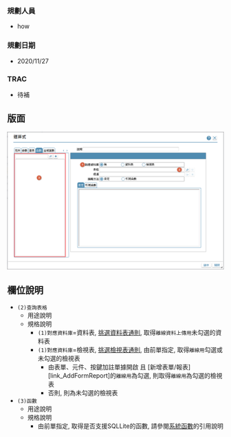 ### <div id="user">規劃人員</div>
* how

### <div id="updatedate">規劃日期</div>
* 2020/11/27

### <div id="trac">TRAC</div>
* <ps>待補</ps> 

## <div id="layout">版面</div>
![pic][image_Expression]

## <div id="object-desc">欄位說明</div>
* `(2)查詢表格`
    * 用途說明
    * 規格說明
        * `(1)對應資料庫`=資料表, [挑選資料表通則][link_ruledialog3], 取得`離線資料上傳用`未勾選的資料表
        * `(1)對應資料庫`=檢視表, [挑選檢視表通則][link_ruledialog4], 由前單指定, 取得`離線用`勾選或未勾選的檢視表
            * 由表單、元件、按鍵加註單據開啟 且 [新增表單/報表][link_AddFormReport]的`離線用`為勾選, 則取得`離線用`為勾選的檢視表
            * 否則, 則為未勾選的檢視表        
* `(3)函數`
    * 用途說明
    * 規格說明
        * 由前單指定, 取得是否支援SQLLite的函數, 請參閱[系統函數][link_SystemFunction]的引用說明

<!-- 圖片 -->
[image_Expression]:attachment/Expression.png

<!-- 超連結 -->
[link_ruledialog3]:/8.10.0/IDE/Specification/RulesDialog/README#ruledialog3 "共用通則_開啟單據/挑選資料表通則"
[link_ruledialog4]:/8.10.0/IDE/Specification/RulesDialog/README#ruledialog4 "共用通則_開啟單據/挑選檢視表通則"
[link_SystemFunction]:../SystemResource/SystemFunction "系統函數"